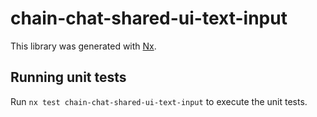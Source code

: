 # chain-chat-shared-ui-text-input

This library was generated with [Nx](https://nx.dev).

## Running unit tests

Run `nx test chain-chat-shared-ui-text-input` to execute the unit tests.

